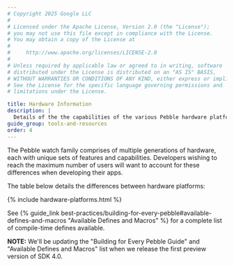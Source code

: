 ```yaml
---
# Copyright 2025 Google LLC
#
# Licensed under the Apache License, Version 2.0 (the "License");
# you may not use this file except in compliance with the License.
# You may obtain a copy of the License at
#
#     http://www.apache.org/licenses/LICENSE-2.0
#
# Unless required by applicable law or agreed to in writing, software
# distributed under the License is distributed on an "AS IS" BASIS,
# WITHOUT WARRANTIES OR CONDITIONS OF ANY KIND, either express or implied.
# See the License for the specific language governing permissions and
# limitations under the License.

title: Hardware Information
description: |
  Details of the the capabilities of the various Pebble hardware platforms.
guide_group: tools-and-resources
order: 4
---
```


The Pebble watch family comprises of multiple generations of hardware, each with
unique sets of features and capabilities. Developers wishing to reach the
maximum number of users will want to account for these differences when
developing their apps.

The table below details the differences between hardware platforms:

{% include hardware-platforms.html %}

See
{% guide_link best-practices/building-for-every-pebble#available-defines-and-macros "Available Defines and Macros" %}
for a complete list of compile-time defines available.

**NOTE:** We'll be updating the "Building for Every Pebble Guide" and "Available
Defines and Macros" list when we release the first preview version of SDK 4.0.
